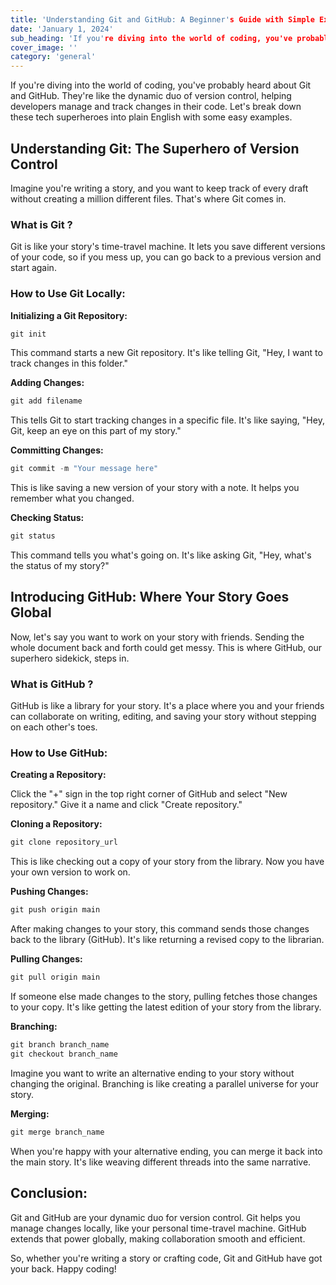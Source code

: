 ```yaml
---
title: 'Understanding Git and GitHub: A Beginner's Guide with Simple Examples'
date: 'January 1, 2024'
sub_heading: 'If you're diving into the world of coding, you've probably heard about Git and GitHub. They're like the dynamic duo of version control, helping developers'
cover_image: ''
category: 'general'
---
```


If you're diving into the world of coding, you've probably heard about Git and GitHub. They're like the dynamic duo of version control, helping developers manage and track changes in their code. Let's break down these tech superheroes into plain English with some easy examples.

## Understanding Git: The Superhero of Version Control

Imagine you're writing a story, and you want to keep track of every draft without creating a million different files. That's where Git comes in.

### What is Git ?

Git is like your story's time-travel machine. It lets you save different versions of your code, so if you mess up, you can go back to a previous version and start again.

### How to Use Git Locally:

**Initializing a Git Repository:**
  
```powershell
git init
```

This command starts a new Git repository. It's like telling Git, "Hey, I want to track changes in this folder."

**Adding Changes:**

```powershell
git add filename
```
This tells Git to start tracking changes in a specific file. It's like saying, "Hey, Git, keep an eye on this part of my story."

**Committing Changes:**

```powershell
git commit -m "Your message here"
```
This is like saving a new version of your story with a note. It helps you remember what you changed.

**Checking Status:**

```powershell
git status
```
This command tells you what's going on. It's like asking Git, "Hey, what's the status of my story?"

## Introducing GitHub: Where Your Story Goes Global

Now, let's say you want to work on your story with friends. Sending the whole document back and forth could get messy. This is where GitHub, our superhero sidekick, steps in.

### What is GitHub ?

GitHub is like a library for your story. It's a place where you and your friends can collaborate on writing, editing, and saving your story without stepping on each other's toes.

### How to Use GitHub:

**Creating a Repository:**

Click the "+" sign in the top right corner of GitHub and select "New repository." Give it a name and click "Create repository."

**Cloning a Repository:**

```powershell
git clone repository_url
```
This is like checking out a copy of your story from the library. Now you have your own version to work on.

**Pushing Changes:**

```powershell
git push origin main
```
After making changes to your story, this command sends those changes back to the library (GitHub). It's like returning a revised copy to the librarian.

**Pulling Changes:**

```powershell
git pull origin main
```
If someone else made changes to the story, pulling fetches those changes to your copy. It's like getting the latest edition of your story from the library.

**Branching:**

```powershell
git branch branch_name
git checkout branch_name
```
Imagine you want to write an alternative ending to your story without changing the original. Branching is like creating a parallel universe for your story.

**Merging:**

```powershell
git merge branch_name
```
When you're happy with your alternative ending, you can merge it back into the main story. It's like weaving different threads into the same narrative.

## Conclusion:

Git and GitHub are your dynamic duo for version control. Git helps you manage changes locally, like your personal time-travel machine. GitHub extends that power globally, making collaboration smooth and efficient.

So, whether you're writing a story or crafting code, Git and GitHub have got your back. Happy coding!
